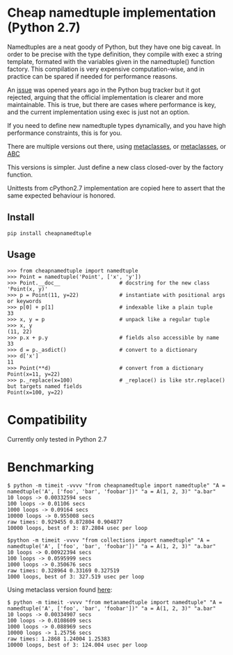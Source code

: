 Cheap namedtuple implementation (Python 2.7)
============================================

Namedtuples are a neat goody of Python, but they have one big caveat. In order to be
precise with the type definition, they compile with exec a string template, formated
with the variables given in the namedtuple() function factory. This compilation is very
expensive computation-wise, and in practice can be spared if needed for performance reasons.

An [issue](http://bugs.python.org/issue3974) was opened years ago in the Python bug tracker
but it got rejected, arguing that the official implementation is clearer and 
more maintainable. This is true, but there are cases where performance is key, and the current
implementation using exec is just not an option.

If you need to define new namedtuple types dynamically, and you have high performance constraints,
this is for you.

There are multiple versions out there, using [metaclasses](https://gist.github.com/aliles/1160525),
or [metaclasses](http://bugs.python.org/file11608/new_namedtuples.diff), or [ABC](http://code.activestate.com/recipes/577629-namedtupleabc-abstract-base-class-mix-in-for-named/)

This versions is simpler. Just define a new class closed-over by the factory function.

Unittests from cPython2.7 implementation are copied here to assert that the same expected behaviour is honored. 

Install
-------

    pip install cheapnamedtuple

Usage
-----

    >>> from cheapnamedtuple import namedtuple
    >>> Point = namedtuple('Point', ['x', 'y'])
    >>> Point.__doc__                   # docstring for the new class
    'Point(x, y)'
    >>> p = Point(11, y=22)             # instantiate with positional args or keywords
    >>> p[0] + p[1]                     # indexable like a plain tuple
    33
    >>> x, y = p                        # unpack like a regular tuple
    >>> x, y
    (11, 22)
    >>> p.x + p.y                       # fields also accessible by name
    33
    >>> d = p._asdict()                 # convert to a dictionary
    >>> d['x']
    11
    >>> Point(**d)                      # convert from a dictionary
    Point(x=11, y=22)
    >>> p._replace(x=100)               # _replace() is like str.replace() but targets named fields
    Point(x=100, y=22)

Compatibility
=============

Currently only tested in Python 2.7

Benchmarking
============

    $ python -m timeit -vvvv "from cheapnamedtuple import namedtuple" "A = namedtuple('A', ['foo', 'bar', 'foobar'])" "a = A(1, 2, 3)" "a.bar"
    10 loops -> 0.00332594 secs
    100 loops -> 0.01106 secs
    1000 loops -> 0.09164 secs
    10000 loops -> 0.955008 secs
    raw times: 0.929455 0.872804 0.904877
    10000 loops, best of 3: 87.2804 usec per loop

    $python -m timeit -vvvv "from collections import namedtuple" "A = namedtuple('A', ['foo', 'bar', 'foobar'])" "a = A(1, 2, 3)" "a.bar" 
    10 loops -> 0.00922394 secs
    100 loops -> 0.0595999 secs
    1000 loops -> 0.350676 secs
    raw times: 0.328964 0.33169 0.327519
    1000 loops, best of 3: 327.519 usec per loop

Using metaclass version found [here](https://gist.github.com/aliles/1160525):

    $ python -m timeit -vvvv "from metanamedtuple import namedtuple" "A = namedtuple('A', ['foo', 'bar', 'foobar'])" "a = A(1, 2, 3)" "a.bar" 
    10 loops -> 0.00334907 secs
    100 loops -> 0.0108609 secs
    1000 loops -> 0.088969 secs
    10000 loops -> 1.25756 secs
    raw times: 1.2868 1.24004 1.25383
    10000 loops, best of 3: 124.004 usec per loop
